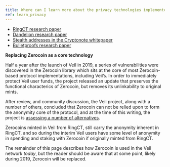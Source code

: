 ```yaml
---
title: Where can I learn more about the privacy technologies implemented in Veil?
ref: learn_privacy
---
```


- [RingCT research paper](https://web.getmonero.org/resources/research-lab/pubs/MRL-0005.pdf)
- [Dandelion research paper](https://arxiv.org/pdf/1805.11060.pdf)
- [Stealth addresses in the Cryptonote whitepaper](https://bytecoin.org/old/whitepaper.pdf#page=6)
- [Bulletproofs research paper](https://eprint.iacr.org/2017/1066.pdf)

**Replacing Zerocoin as a core technology**

Half a year after the launch of Veil in 2019, a series of vulnerabilities were discovered in the Zerocoin library which sits at the core of most Zerocoin-based protocol implementations, including Veil’s. In order to immediately protect Veil user funds, the project released an update that preserves the functional characterics of Zerocoin, but removes its unlinkability to original mints. 

After review, and community discussion, the Veil project, along with a number of others, concluded that Zerocoin can not be relied upon to form the anonymity core of the protocol, and at the time of this writing, the project is [assessing a number of alternatives](https://veil-project.com/blog/2019-05-09-state-of-veil/).

Zerocoins minted in Veil from RingCT, still carry the anonymity inherent in RingCT, and so during the interim Veil users have some level of anonymity in spending and staking with Zerocoin if originally minted from RingCT.

The remainder of this page describes how Zerocoin is used in the Veil network *today*, but the reader should be aware that at some point, likely during 2019, Zerocoin will be replaced.
